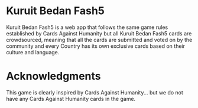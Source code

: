 # Kuruit Bedan Fash5

Kuruit Bedan Fash5 is a web app that follows the same game rules established by Cards Against Humanity but all Kuruit Bedan Fash5 cards are crowdsourced, meaning that all the cards are submitted and voted on by the community and every Country has its own exclusive cards based on their culture and language.

# Acknowledgments

This game is clearly inspired by Cards Against Humanity... but we do not have any Cards Against Humanity cards in the game.